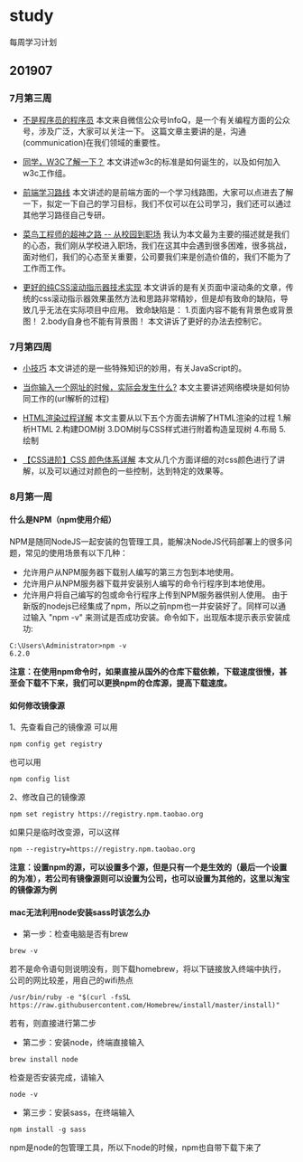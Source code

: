 # study
每周学习计划

## 201907

### 7月第三周

* [不是程序员的程序员](https://mp.weixin.qq.com/s/aEVRaqbuxPxeQwW3ewCqnA)
本文来自微信公众号InfoQ，是一个有关编程方面的公众号，涉及广泛，大家可以关注一下。
这篇文章主要讲的是，沟通 (communication)在我们领域的重要性。

* [同学，W3C了解一下？](https://75team.com/post/first-impression-of-w3c)
本文讲述w3c的标准是如何诞生的，以及如何加入w3c工作组。

* [前端学习路线](https://www.cnblogs.com/wu-web/p/8228340.html)
本文讲述的是前端方面的一个学习线路图，大家可以点进去了解一下，拟定一下自己的学习目标，我们不仅可以在公司学习，我们还可以通过其他学习路径自己专研。

* [菜鸟工程师的超神之路 -- 从校园到职场](https://mp.weixin.qq.com/s?__biz=MzAwMDc1ODA4Nw==&mid=2655123731&idx=1&sn=e1bcf595fad34a304f17d339701e7537&scene=0#wechat_redirect)
我认为本文最为主要的描述就是我们的心态，我们刚从学校进入职场，我们在这其中会遇到很多困难，很多挑战，面对他们，我们的心态至关重要，公司要我们来是创造价值的，我们不能为了工作而工作。

* [更好的纯CSS滚动指示器技术实现](https://www.zhangxinxu.com/wordpress/2019/06/better-css-scroll-indicator/)
本文讲诉的是有关页面中滚动条的文章，传统的css滚动指示器效果虽然方法和思路非常精妙，但是却有致命的缺陷，导致几乎无法在实际项目中应用。
致命缺陷是：
1.页面内容不能有背景色或背景图！
2.body自身也不能有背景图！
本文讲诉了更好的办法去控制它。

### 7月第四周

* [小技巧](https://www.cnblogs.com/ljwsyt/p/9516416.html)
本文讲述的是一些特殊知识的妙用，有关JavaScript的。

* [当你输入一个网址的时候，实际会发生什么?](https://www.cnblogs.com/wenanry/archive/2010/02/25/1673368.html)
本文主要讲述网络模块是如何协同工作的(url解析的过程)

* [HTML渲染过程详解](https://www.cnblogs.com/dojo-lzz/p/3983335.html)
本文主要从以下五个方面去讲解了HTML渲染的过程
1.解析HTML
2.构建DOM树
3.DOM树与CSS样式进行附着构造呈现树
4.布局
5.绘制

* [【CSS进阶】CSS 颜色体系详解](https://www.cnblogs.com/coco1s/p/5622534.html)
本文从几个方面详细的对css颜色进行了讲解，以及可以通过对颜色的一些控制，达到特定的效果等。

### 8月第一周
#### 什么是NPM（npm使用介绍）
NPM是随同NodeJS一起安装的包管理工具，能解决NodeJS代码部署上的很多问题，常见的使用场景有以下几种：
+ 允许用户从NPM服务器下载别人编写的第三方包到本地使用。
+ 允许用户从NPM服务器下载并安装别人编写的命令行程序到本地使用。
+ 允许用户将自己编写的包或命令行程序上传到NPM服务器供别人使用。
由于新版的nodejs已经集成了npm，所以之前npm也一并安装好了。同样可以通过输入 "npm -v" 来测试是否成功安装。命令如下，出现版本提示表示安装成功:
```
C:\Users\Administrator>npm -v
6.2.0
```
__注意：在使用npm命令时，如果直接从国外的仓库下载依赖，下载速度很慢，甚至会下载不下来，我们可以更换npm的仓库源，提高下载速度。__

#### 如何修改镜像源
1、先查看自己的镜像源
可以用
```
npm config get registry
```
也可以用
```
npm config list
```
2、修改自己的镜像源
```
npm set registry https://registry.npm.taobao.org
```
如果只是临时改变源，可以这样
```
npm --registry=https://registry.npm.taobao.org
```
__注意：设置npm的源，可以设置多个源，但是只有一个是生效的（最后一个设置的为准），若公司有镜像源则可以设置为公司，也可以设置为其他的，这里以淘宝的镜像源为例__
#### mac无法利用node安装sass时该怎么办
+ 第一步：检查电脑是否有brew
```
brew -v
```
若不是命令语句则说明没有，则下载homebrew，将以下链接放入终端中执行，公司的网比较差，用自己的wifi热点
``` 
/usr/bin/ruby -e "$(curl -fsSL https://raw.githubusercontent.com/Homebrew/install/master/install)"
```
若有，则直接进行第二步
+ 第二步：安装node，终端直接输入
```
brew install node
```
检查是否安装完成，请输入
```
node -v
```
+ 第三步：安装sass，在终端输入
```
npm install -g sass
```
npm是node的包管理工具，所以下node的时候，npm也自带下载下来了
